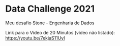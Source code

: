 # Data Challenge 2021
Meu desafio Stone - Engenharia de Dados

Link para o Vídeo de 20 Minutos (vídeo não listado): https://youtu.be/7ekjaS11UyI
